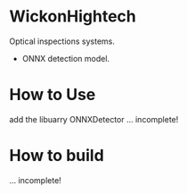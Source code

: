 # WickonHightech

Optical inspections systems.
 - ONNX detection model.

# How to Use

add the libuarry ONNXDetector ... incomplete!

# How to build

... incomplete!
